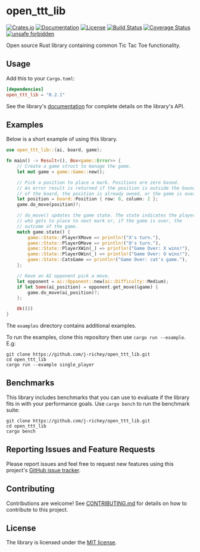 # open_ttt_lib

[![Crates.io](https://img.shields.io/crates/v/open_ttt_lib.svg)](https://crates.io/crates/open_ttt_lib)
[![Documentation](https://docs.rs/open_ttt_lib/badge.svg)](https://docs.rs/open_ttt_lib)
[![License](https://img.shields.io/crates/l/open_ttt_lib.svg)](https://github.com/j-richey/open_ttt_lib/blob/master/LICENSE.txt)
[![Build Status](https://travis-ci.com/j-richey/open_ttt_lib.svg?branch=master)](https://travis-ci.com/j-richey/open_ttt_lib)
[![Coverage Status](https://coveralls.io/repos/github/j-richey/open_ttt_lib/badge.svg?branch=master)](https://coveralls.io/github/j-richey/open_ttt_lib?branch=master)
[![unsafe forbidden](https://img.shields.io/badge/unsafe-forbidden-success.svg)](https://github.com/rust-secure-code/safety-dance/)

Open source Rust library containing common Tic Tac Toe functionality.


## Usage
Add this to your `Cargo.toml`:

```toml
[dependencies]
open_ttt_lib = "0.2.1"
```

See the library's [documentation](https://docs.rs/open_ttt_lib/) for complete
details on the library's API.


## Examples
Below is a short example of using this library.

```rust
use open_ttt_lib::{ai, board, game};

fn main() -> Result<(), Box<game::Error>> {
    // Create a game struct to manage the game.
    let mut game = game::Game::new();

    // Pick a position to place a mark. Positions are zero based.
    // An error result is returned if the position is outside the bounds
    // of the board, the position is already owned, or the game is over.
    let position = board::Position { row: 0, column: 2 };
    game.do_move(position)?;

    // do_move() updates the game state. The state indicates the player
    // who gets to place to next mark or, if the game is over, the
    // outcome of the game.
    match game.state() {
        game::State::PlayerXMove => println!("X's turn."),
        game::State::PlayerOMove => println!("O's turn."),
        game::State::PlayerXWin(_) => println!("Game Over: X wins!"),
        game::State::PlayerOWin(_) => println!("Game Over: O wins!"),
        game::State::CatsGame => println!("Game Over: cat's game."),
    };

    // Have an AI opponent pick a move.
    let opponent = ai::Opponent::new(ai::Difficulty::Medium);
    if let Some(ai_position) = opponent.get_move(&game) {
        game.do_move(ai_position)?;
    };

    Ok(())
}
```

The `examples` directory contains additional examples.

To run the examples, clone this repository then use `cargo run --example`. E.g:
```text
git clone https://github.com/j-richey/open_ttt_lib.git
cd open_ttt_lib
cargo run --example single_player
```


## Benchmarks
This library includes benchmarks that you can use to evaluate if the library
fits in with your performance goals. Use `cargo bench` to run the benchmark
suite:

```text
git clone https://github.com/j-richey/open_ttt_lib.git
cd open_ttt_lib
cargo bench
```


## Reporting Issues and Feature Requests
Please report issues and feel free to request new features using this project's
[GitHub issue tracker](https://github.com/j-richey/open_ttt_lib/issues).


## Contributing
Contributions are welcome! See [CONTRIBUTING.md](https://github.com/j-richey/open_ttt_lib/blob/master/CONTRIBUTING.md)
for details on how to contribute to this project.


## License
The library is licensed under the [MIT license](https://github.com/j-richey/open_ttt_lib/blob/master/LICENSE.txt).
